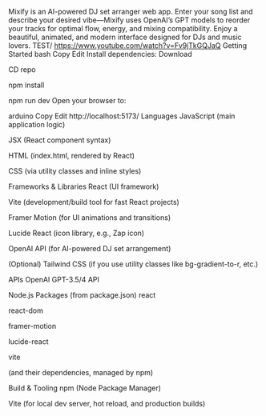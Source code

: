 Mixify is an AI-powered DJ set arranger web app. Enter your song list and describe your desired vibe—Mixify uses OpenAI’s GPT models to reorder your tracks for optimal flow, energy, and mixing compatibility. Enjoy a beautiful, animated, and modern interface designed for DJs and music lovers.
TEST/ https://www.youtube.com/watch?v=Fv9jTkGQJaQ
Getting Started
bash
Copy
Edit
Install dependencies:
Download

CD repo

npm install

npm run dev
Open your browser to:

arduino
Copy
Edit
http://localhost:5173/
Languages
JavaScript (main application logic)

JSX (React component syntax)

HTML (index.html, rendered by React)

CSS (via utility classes and inline styles)

Frameworks & Libraries
React (UI framework)

Vite (development/build tool for fast React projects)

Framer Motion (for UI animations and transitions)

Lucide React (icon library, e.g., Zap icon)

OpenAI API (for AI-powered DJ set arrangement)

(Optional) Tailwind CSS (if you use utility classes like bg-gradient-to-r, etc.)

APIs
OpenAI GPT-3.5/4 API

Node.js Packages (from package.json)
react

react-dom

framer-motion

lucide-react

vite

(and their dependencies, managed by npm)

Build & Tooling
npm (Node Package Manager)

Vite (for local dev server, hot reload, and production builds)
